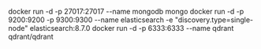 docker run -d -p 27017:27017 --name mongodb mongo
docker run -d -p 9200:9200 -p 9300:9300 --name elasticsearch -e "discovery.type=single-node" elasticsearch:8.7.0
docker run -d -p 6333:6333 --name qdrant qdrant/qdrant